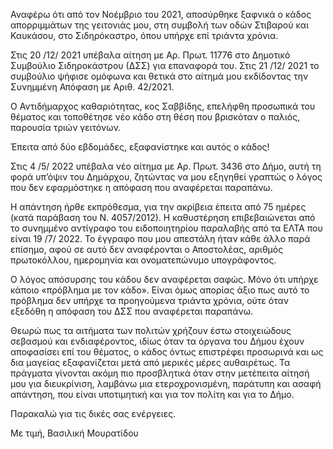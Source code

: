 Αναφέρω ότι από τον Νοέμβριο του 2021, αποσύρθηκε ξαφνικά ο κάδος απορριμμάτων της γειτονιάς μου, στη συμβολή των οδών Στιβαρού και Καυκάσου, στο Σιδηρόκαστρο, όπου υπήρχε επί τριάντα χρόνια.

Στις 20 /12/ 2021 υπέβαλα αίτηση με Αρ. Πρωτ. 11776 στο Δημοτικό Συμβούλιο Σιδηροκάστρου (ΔΣΣ) για επαναφορά του. Στις 21 /12/ 2021 το συμβούλιο ψήφισε ομόφωνα και θετικά στο αίτημά μου εκδίδοντας την Συνημμένη Απόφαση με Αριθ. 42/2021.

Ο Αντιδήμαρχος καθαριότητας, κος Σαββίδης, επελήφθη προσωπικά του θέματος και τοποθέτησε νέο κάδο στη θέση που βρισκόταν ο παλιός, παρουσία τριών γειτόνων.

Έπειτα από δύο εβδομάδες, εξαφανίστηκε και αυτός ο κάδος!

Στις 4 /5/ 2022 υπέβαλα νέο αίτημα με Αρ. Πρωτ. 3436 στο Δήμο, αυτή τη φορά υπ’όψιν του Δημάρχου, ζητώντας να μου εξηγηθεί γραπτώς ο λόγος που δεν εφαρμόστηκε η απόφαση που αναφέρεται παραπάνω.

Η απάντηση ήρθε εκπρόθεσμα, για την ακρίβεια έπειτα από 75 ημέρες (κατά παράβαση του Ν. 4057/2012). Η καθυστέρηση επιβεβαιώνεται από το συνημμένο αντίγραφο του ειδοποιητηρίου παραλαβής από τα ΕΛΤΑ που είναι 19 /7/ 2022. Το έγγραφο που μου απεστάλη ήταν κάθε άλλο παρά επίσημο, αφού σε αυτό δεν αναφέρονται ο Αποστολέας, αριθμός πρωτοκόλλου, ημερομηνία και ονοματεπώνυμο υπογράφοντος.

Ο λόγος απόσυρσης του κάδου δεν αναφέρεται σαφώς. Μόνο ότι υπήρχε κάποιο «πρόβλημα με τον κάδο». Είναι όμως απορίας άξιο πως αυτό το πρόβλημα δεν υπήρχε τα προηγούμενα τριάντα χρόνια, ούτε όταν εξεδόθη η απόφαση του ΔΣΣ που αναφέρεται παραπάνω.

Θεωρώ πως τα αιτήματα των πολιτών χρήζουν έστω στοιχειώδους σεβασμού και ενδιαφέροντος, ιδίως όταν τα όργανα του Δήμου έχουν αποφασίσει επί του θέματος, ο κάδος όντως επιστρέφει προσωρινά και ως δια μαγείας εξαφανίζεται μετά από μερικές μέρες αυθαιρέτως. Τα πράγματα γίνονται ακόμη πιο προσβλητικά όταν στην μετέπειτα αίτησή μου για διευκρίνιση, λαμβάνω μια ετεροχρονισμένη, παράτυπη και ασαφή απάντηση, που είναι υποτιμητική και για τον πολίτη και για το Δήμο.

Παρακαλώ για τις δικές σας ενέργειες.

Με τιμή,
Βασιλική Μουρατίδου
